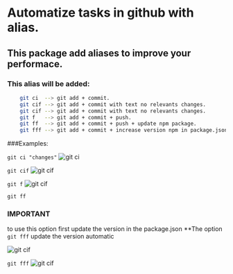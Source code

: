 # Automatize tasks in github with alias. 
## This package add aliases to improve your performace.

### This alias will be added:

```bash
    git ci  --> git add + commit.                                                                   
    git cif --> git add + commit with text no relevants changes.                                    
    git cif --> git add + commit with text no relevants changes.                                   
    git f   --> git add + commit + push.                                                             
    git ff  --> git add + commit + push + update npm package.                                        
    git fff --> git add + commit + increase version npm in package.json + push + update npm package. 
```
###Examples:

```git ci "changes"```
![git ci](http://oi65.tinypic.com/23ucvns.jpg)


```git cif```
![git cif](http://oi63.tinypic.com/28b45s6.jpg)


```git f```
![git cif](http://oi64.tinypic.com/2s0hlc8.jpg)

```git ff```
### IMPORTANT

to use this option first update the version in the package.json
**The option ```git fff``` update the version automatic

![git cif](http://oi65.tinypic.com/rshtus.jpg)

```git fff```
![git cif]()